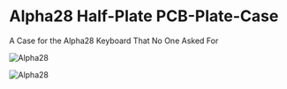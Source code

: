 # Alpha28 Half-Plate PCB-Plate-Case
 A Case for the Alpha28 Keyboard That No One Asked For

![Alpha28](https://i.imgur.com/T9BZs5g.png)

![Alpha28](https://i.imgur.com/tcvQXgN.png)

